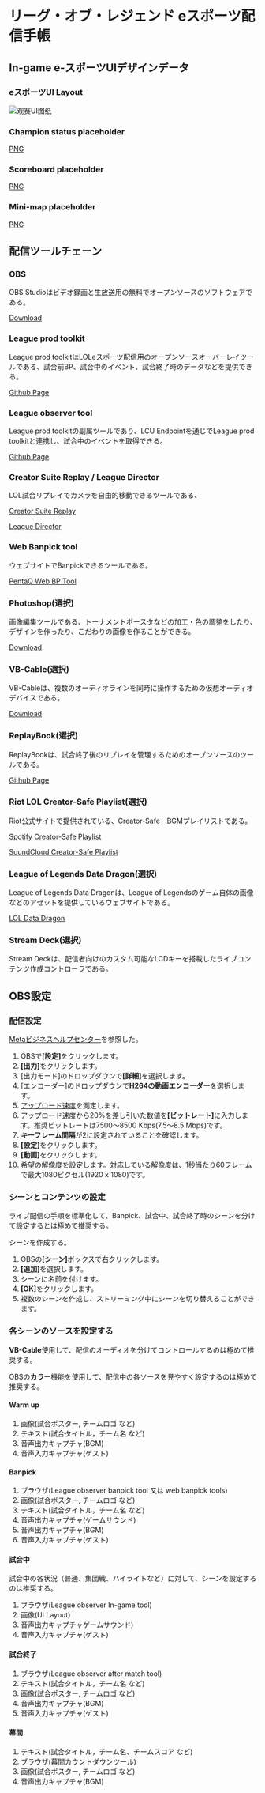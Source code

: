 # リーグ・オブ・レジェンド eスポーツ配信手帳

## In-game e-スポーツUIデザインデータ

### eスポーツUI Layout

![观赛UI图纸](../assets/stream_ui.png)

### Champion status placeholder

[PNG](../assets/champion-status-placeholder.png)

### Scoreboard placeholder

[PNG](../assets/scoreboard-placeholder.png)

### Mini-map placeholder

[PNG](../assets/minimap-placeholder.png)


## 配信ツールチェーン

### OBS

OBS Studioはビデオ録画と生放送用の無料でオープンソースのソフトウェアである。

[Download](https://obsproject.com/)

### League prod toolkit

League prod toolkitはLOLeスポーツ配信用のオープンソースオーバーレイツールである、試合前BP、試合中のイベント、試合終了時のデータなどを提供できる。

[Github Page](https://github.com/RCVolus/league-prod-toolkit)

### League observer tool

League prod toolkitの副属ツールであり、LCU Endpointを通じでLeague prod toolkitと連携し、試合中のイベントを取得できる。

[Github Page](https://github.com/RCVolus/league-observer-tool)

### Creator Suite Replay / League Director

LOL試合リプレイでカメラを自由的移動できるツールである、

[Creator Suite Replay](https://github.com/SkinSpotlights/CreatorSuite-ReplayAPI/releases)

[League Director](https://github.com/RiotGames/leaguedirector)

### Web Banpick tool

ウェブサイトでBanpickできるツールである。

[PentaQ Web BP Tool](https://data.pentaq.com/bp)

### Photoshop(選択)

画像編集ツールである、トーナメントポースタなどの加工・色の調整をしたり、デザインを作ったり、こだわりの画像を作ることができる。

[Download](https://www.adobe.com/cn/products/photoshop.html)

### VB-Cable(選択)

VB-Cableは、複数のオーディオラインを同時に操作するための仮想オーディオデバイスである。

[Download](https://vb-audio.com/Cable/)

### ReplayBook(選択)

ReplayBookは、試合終了後のリプレイを管理するためのオープンソースのツールである。

[Github Page](https://github.com/fraxiinus/ReplayBook)

### Riot LOL Creator-Safe Playlist(選択)

Riot公式サイトで提供されている、Creator-Safe　BGMプレイリストである。

[Spotify Creator-Safe Playlist](https://open.spotify.com/playlist/5hDYD44imzFZEqTfAoco1N?si=Ik6B1FizS4ewpPlwAxawtQ)

[SoundCloud Creator-Safe Playlist](https://soundcloud.com/leagueoflegends/sets/riot-games-creator-safe)

### League of Legends Data Dragon(選択)

League of Legends Data Dragonは、League of Legendsのゲーム自体の画像などのアセットを提供しているウェブサイトである。

[LOL Data Dragon](https://developer.riotgames.com/docs/lol#data-dragon)

### Stream Deck(選択)

Stream Deckは、配信者向けのカスタム可能なLCDキーを搭載したライブコンテンツ作成コントローラである。

## OBS設定

### 配信設定

[Metaビジネスヘルプセンター](https://ja-jp.facebook.com/business/help/1968707740106188?id=648321075955172)を参照した。

1. OBSで<b>[設定]</b>をクリックします。
2. <b>[出力]</b>をクリックします。
3. [出力モード]のドロップダウンで<b>[詳細]</b>を選択します。
4. [エンコーダー]のドロップダウンで**H264の動画エンコーダー**を選択します。
5. [アップロード速度](http://www.speedtest.net/)を測定します。
6. アップロード速度から20%を差し引いた数値を<b>[ビットレート]</b>に入力します。推奨ビットレートは7500〜8500 Kbps(7.5〜8.5 Mbps)です。
7. **キーフレーム間隔**が2に設定されていることを確認します。
8. <b>[設定]</b>をクリックします。
9. <b>[動画]</b>をクリックします。
10. 希望の解像度を設定します。対応している解像度は、1秒当たり60フレームで最大1080ピクセル(1920 x 1080)です。

### シーンとコンテンツの設定

ライブ配信の手順を標準化して、Banpick、試合中、試合終了時のシーンを分けて設定するとは極めて推奨する。

シーンを作成する。

1. OBSの<b>[シーン]</b>ボックスで右クリックします。
2. <b>[追加]</b>を選択します。
3. シーンに名前を付けます。
4. <b>[OK]</b>をクリックします。
5. 複数のシーンを作成し、ストリーミング中にシーンを切り替えることができます。

### 各シーンのソースを設定する

**VB-Cable**使用して、配信のオーディオを分けてコントロールするのは極めて推奨する。

OBSの**カラー**機能を使用して、配信中の各ソースを見やすく設定するのは極めて推奨する。

#### Warm up

1. 画像(試合ポスター, チームロゴ など)
2. テキスト(試合タイトル，チーム名 など)
3. 音声出力キャプチャ(BGM)
4. 音声入力キャプチャ(ゲスト)

#### Banpick

1. ブラウザ(League observer banpick tool 又は web banpick tools)
2. 画像(試合ポスター, チームロゴ など)
3. テキスト(試合タイトル，チーム名 など)
4. 音声出力キャプチャ(ゲームサウンド)
5. 音声出力キャプチャ(BGM)
6. 音声入力キャプチャ(ゲスト)

#### 試合中

試合中の各状況（普通、集団戦、ハイライトなど）に対して、シーンを設定するのは推奨する。

1. ブラウザ(League observer In-game tool)
2. 画像(UI Layout)
3. 音声出力キャプチャゲームサウンド)
4. 音声入力キャプチャ(ゲスト)

#### 試合終了

1. ブラウザ(League observer after match tool)
2. テキスト(試合タイトル，チーム名 など)
3. 画像(試合ポスター, チームロゴ など)
4. 音声出力キャプチャ(BGM)
5. 音声入力キャプチャ(ゲスト)

#### 幕間

1. テキスト(試合タイトル，チーム名、チームスコア など)
2. ブラウザ(幕間カウントダウンツール)
3. 画像(試合ポスター, チームロゴ など)
4. 音声出力キャプチャ(BGM)